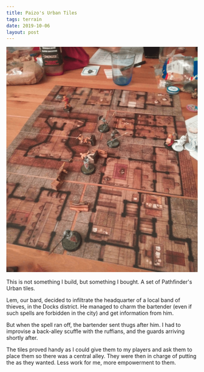 ```yaml
---
title: Paizo's Urban Tiles
tags: terrain
date: 2019-10-06
layout: post
---
```


![image-20200722112442036](image-20200722112442036.png)

This is not something I build, but something I bought. A set of Pathfinder's Urban tiles.

Lem, our bard, decided to infiltrate the headquarter of a local band of thieves, in the Docks district. He managed to charm the bartender (even if such spells are forbidden in the city) and get information from him.

But when the spell ran off, the bartender sent thugs after him. I had to improvise a back-alley scuffle with the ruffians, and the guards arriving shortly after. 

The tiles proved handy as I could give them to my players and ask them to place them so there was a central alley. They were then in charge of putting the as they wanted. Less work for me, more empowerment to them.
